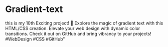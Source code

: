 # Gradient-text
this is my 10th Exciting project! 🌈 Explore the magic of gradient text with this HTML/CSS creation. Elevate your web design with dynamic color transitions. Check it out on GitHub and bring vibrancy to your projects! #WebDesign #CSS #GitHub"
